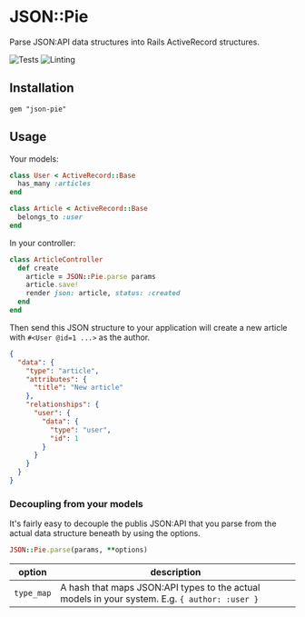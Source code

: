 # JSON::Pie

Parse JSON:API data structures into Rails ActiveRecord structures.

![Tests](https://github.com/ekampp/json-pie/actions/workflows/tests.yml/badge.svg)
![Linting](https://github.com/ekampp/json-pie/actions/workflows/linting.yml/badge.svg)

## Installation

```
gem "json-pie"
```

## Usage

Your models:

```ruby
class User < ActiveRecord::Base
  has_many :articles
end

class Article < ActiveRecord::Base
  belongs_to :user
end
```

In your controller:

```ruby
class ArticleController
  def create
    article = JSON::Pie.parse params
    article.save!
    render json: article, status: :created
  end
end
```

Then send this JSON structure to your application will create a new article with `#<User @id=1 ...>` as the author.

```json
{
  "data": {
    "type": "article",
    "attributes": {
      "title": "New article"
    },
    "relationships": {
      "user": {
        "data": {
          "type": "user",
          "id": 1
        }
      }
    }
  }
}
```

### Decoupling from your models

It's fairly easy to decouple the publis JSON:API that you parse from the actual data structure beneath by using the options.

```ruby
JSON::Pie.parse(params, **options)
```

| option | description |
| ------ | ----------- |
| `type_map` | A hash that maps JSON:API types to the actual models in your system. E.g. `{ author: :user }` |
